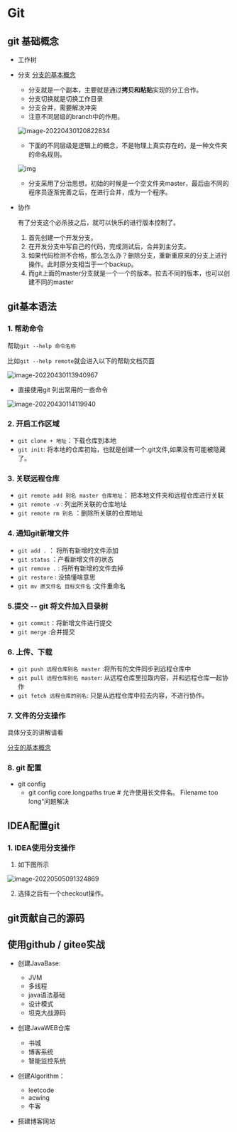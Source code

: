 # Git





## git 基础概念

- 工作树

- 分支 [分支的基本概念](https://blog.csdn.net/sxhelijian/article/details/122990084)

  - 分支就是一个副本，主要就是通过**拷贝和粘贴**实现的分工合作。
  - 分支切换就是切换工作目录
  - 分支合并，需要解决冲突
  - 注意不同层级的branch中的作用。

  ![image-20220430120822834](https://gitee.com/tobewin3/picgo-home/raw/master/imgs/image-20220430120822834.png)

  

  - 下面的不同层级是逻辑上的概念，不是物理上真实存在的。是一种文件夹的命名规则。

  ![img](https://gitee.com/tobewin3/picgo-home/raw/master/imgs/c54e71fd87b344e8bb8725329bd09147.png)

  - 分支采用了分治思想，初始的时候是一个空文件夹master，最后由不同的程序员逐渐完善之后，在进行合并，成为一个程序。

- 协作

  有了分支这个必杀技之后，就可以快乐的进行版本控制了。

  1. 首先创建一个开发分支。
  2. 在开发分支中写自己的代码，完成测试后，合并到主分支。
  3. 如果代码检测不合格，那么怎么办？删除分支，重新重原来的分支上进行操作。此时原分支相当于一个backup。
  4. 而git上面的master分支就是一个一个的版本。拉去不同的版本，也可以创建不同的master
  
  



## git基本语法



### 1. 帮助命令

帮助`git --help 命令名称`

比如`git --help remote`就会进入以下的帮助文档页面

![image-20220430113940967](https://gitee.com/tobewin3/picgo-home/raw/master/imgs/image-20220430113940967.png)



- 直接使用git 列出常用的一些命令

![image-20220430114119940](https://gitee.com/tobewin3/picgo-home/raw/master/imgs/image-20220430114119940.png)



### 2. 开启工作区域

- `git clone + 地址`：下载仓库到本地 
- `git init`: 将本地的仓库初始，也就是创建一个.git文件,如果没有可能被隐藏了。



### 3. 关联远程仓库

- `git remote add 别名 master 仓库地址`： 把本地文件夹和远程仓库进行关联
- `git remote -v` : 列出所关联的仓库地址
- `git remote rm 别名` ：删除所关联的仓库地址

### 4. 通知git新增文件

- `git add .`			： 将所有新增的文件添加
- `git status`      ：产看新增文件的状态
- `git remove .` : 将所有新增的文件去掉
- `git restore` :  没搞懂啥意思
- `git mv 原文件名 目标文件名` :文件重命名

### 5.提交 -- git 将文件加入目录树

- `git commit`：将新增文件进行提交
- `git merge` :合并提交



### 6. 上传、下载

- `git push 远程仓库别名 master` :将所有的文件同步到远程仓库中
- `git pull 远程仓库别名 master`: 从远程仓库里拉取内容，并和远程仓库一起协作
- `git fetch 远程仓库的别名`: 只是从远程仓库中拉去内容，不进行协作。

### 7. 文件的分支操作

具体分支的讲解请看

 [分支的基本概念](https://blog.csdn.net/sxhelijian/article/details/122990084)



### 8. git 配置

- git config 
  - git config core.longpaths true # 允许使用长文件名。 Filename too long“问题解决





## IDEA配置git

### 1. IDEA使用分支操作

1. 如下图所示

![image-20220505091324869](https://gitee.com/tobewin3/picgo-home/raw/master/imgs/image-20220505091324869.png)





2. 选择之后有一个checkout操作。



## git贡献自己的源码





## 使用github / gitee实战

- 创建JavaBase:
  - JVM
  - 多线程
  - java语法基础
  - 设计模式
  - 坦克大战源码
- 创建JavaWEB仓库
  - 书城
  - 博客系统
  - 智能监控系统
- 创建Algorithm：
  - leetcode
  - acwing
  - 牛客

- 搭建博客网站



